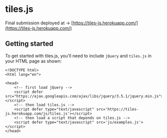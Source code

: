 # tiles.js

Final submission deployed at -> [https://tiles-js.herokuapp.com/](https://tiles-js.herokuapp.com/)

## Getting started

To get started with tiles.js, you'll need to include `jQuery` and `tiles.js` in your HTML page as shown:
```
<!DOCTYPE html>
<html lang="en">

<head>
    <!-- first load jQuery -->
    <script defer src="https://ajax.googleapis.com/ajax/libs/jquery/3.5.1/jquery.min.js"></script>
    <!-- then load tiles.js -->
    <script defer type="text/javascript" src='https://tiles-js.herokuapp.com/js/tiles.js'></script>
    <!-- then load a script that depends on tiles.js -->
    <script defer type="text/javascript" src='js/examples.js'></script>
</head>
```
